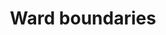 ---
schema: default
title: Ward boundaries
organization: Lewisham Insight
notes: Lewisham ward boundaries in various formats
resources:
  - name: ward boundaries (longitudes and latitudes - preview)
    url: >-
      https://github.com/lb-lewisham/open-data-lewisham/blob/gh-pages/_datasets/data/boundaries/wards/lbl_wd22.topojson
    format: topojson
  - name: ward boundaries (longitudes and latitudes)
    url: >-
      https://lb-lewisham.github.io/open-data-lewisham/datasets/data/boundaries/wards/lbl_wd22_proposed.geojson
    format: geojson
  - name: ward boundaries (longitudes and latitudes)
    url: >-
      https://lb-lewisham.github.io/open-data-lewisham/datasets/data/boundaries/wards/lbl_wd22.topojson
    format: topojson
  - name: ward boundaries (eastings and northings)
    url: >-
      https://lb-lewisham.github.io/open-data-lewisham/datasets/data/boundaries/wards/lbl_wd22_proposed.gpkg
    format: geopackage
  - name: previous ward boundaries (longitudes and latitudes)
    url: >-
      https://gist.github.com/joe-liad/7fb39968587908b96f6b05f87b3250e0/raw/ff1ade351895b2d5ed39e3b3bfed26c9aa65fcfa/lewisham-wards.geojson
    format: geojson
license: 'https://www.nationalarchives.gov.uk/doc/open-government-licence/version/3/'
category:
  - Property / Land Records
maintainer: Lewisham Insight
maintainer_email: insight-and-delivery@lewisham.gov.uk
---
